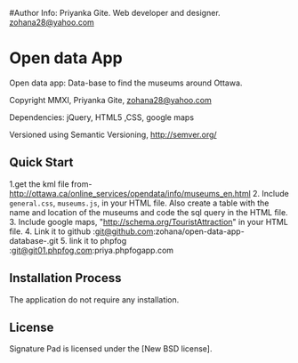 #Author Info: 
Priyanka Gite. Web developer and designer.
zohana28@yahoo.com

# Open data App
Open data app: Data-base to find the museums around Ottawa.

Copyright MMXI, Priyanka Gite, <zohana28@yahoo.com>

Dependencies: jQuery, HTML5 ,CSS, google maps

Versioned using Semantic Versioning, <http://semver.org/>

## Quick Start
1.get the kml file from-http://ottawa.ca/online_services/opendata/info/museums_en.html
2. Include `general.css`, `museums.js`, in your HTML file. Also create a table with the name and location of the museums and code the sql query in the HTML file.
3. Include google maps, "http://schema.org/TouristAttraction" in your HTML file.
4. Link it to github :git@github.com:zohana/open-data-app-database-.git
5. link it to phpfog :git@git01.phpfog.com:priya.phpfogapp.com

## Installation Process
The application do not require any installation.



## License
Signature Pad is licensed under the [New BSD license].


